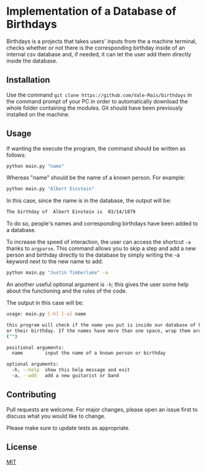 # Implementation of a Database of Birthdays

Birthdays is a projects that takes users' inputs from the a machine terminal, checks whether or not 
there is the corresponding birthday inside of an internal csv database and, if needed, it can let the user add them directly 
inside the database.

## Installation

Use the command `git clone https://github.com/Vale-Mais/birthdays` in the command prompt
of your PC in order to automatically download the whole folder containing the modules.
Git should have been previously installed on the machine.

## Usage

If wanting the execute the program, the command should be written as follows:

```bash
python main.py "name"
```

Whereas "name" should be the name of a known person. 
For example:

```bash
python main.py "Albert Einstein"
```

In this case, since the name is in the database, the output will be:

```bash
The birthday of  Albert Einstein is  03/14/1879
```

To do so, people's names and corresponding birthdays have been added to a database. 

To increase the speed of interaction, the user can access the shortcut `-a` thanks to `argparse`.
This command allows you to skip a step and add a new person and birthday directly to the database by simply writing the -a keyword next to the new name to add.

```bash
python main.py "Justin Timberlake" -a
```

An another useful optional argument is `-h`; this gives the user some help about the functioning and the rules of the code.

The output in this case will be:

```bash
usage: main.py [-h] [-a] name

this program will check if the name you put is inside our database of known people
or their birthday. If the names have more than one space, wrap them around quotes
("")

positional arguments:
  name        input the name of a known person or birthday

optional arguments:
  -h, --help  show this help message and exit
  -a, --add   add a new guitarist or band
```

## Contributing

Pull requests are welcome. For major changes, please open an issue first to discuss what you would like to change.

Please make sure to update tests as appropriate.

## License

[MIT](https://choosealicense.com/licenses/mit/)
